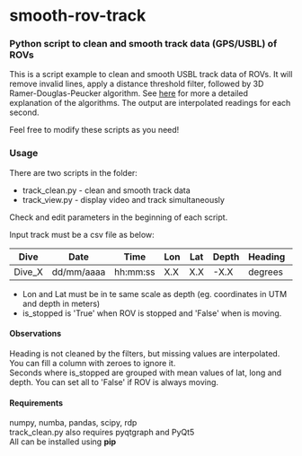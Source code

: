 # smooth-rov-track

### Python script to clean and smooth track data (GPS/USBL) of ROVs

This is a script example to clean and smooth USBL track data of ROVs. It will remove invalid lines, apply a distance threshold filter, followed by 3D Ramer-Douglas-Peucker algorithm. See [here](https://www.gpsvisualizer.com/tutorials/track_filters.html) for more a detailed explanation of the algorithms. The output are interpolated readings for each second.

Feel free to modify these scripts as you need!

### Usage
There are two scripts in the folder:
- track_clean.py - clean and smooth track data
- track_view.py - display video and track simultaneously

Check and edit parameters in the beginning of each script.

Input track must be a csv file as below:

|Dive|Date|Time|Lon|Lat|Depth|Heading|is_stopped|
|---|---|---|---|---|---|---|---|
|Dive_X|dd/mm/aaaa|hh:mm:ss|X.X|X.X|-X.X|degrees|True/False|

- Lon and Lat must be in te same scale as depth (eg. coordinates in UTM and depth in meters)
- is_stopped is 'True' when ROV is stopped and 'False' when is moving.

#### Observations
Heading is not cleaned by the filters, but missing values are interpolated. You can fill a column with zeroes to ignore it.<br>
Seconds where is_stopped are grouped with mean values of lat, long and depth. You can set all to 'False' if ROV is always moving.

#### Requirements
numpy, numba, pandas, scipy, rdp <br>
track_clean.py also requires pyqtgraph and PyQt5 <br>
All can be installed using **pip**
